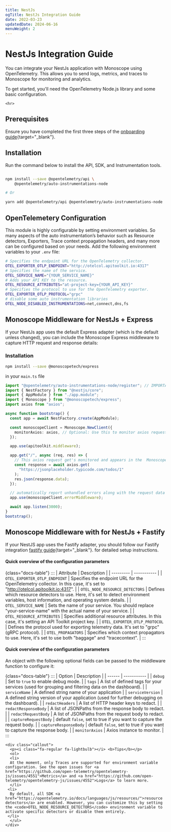 ```yaml
---
title: NestJs
ogTitle: NestJs Integration Guide
date: 2022-03-23
updatedDate: 2024-06-16
menuWeight: 2
---
```


# NestJs Integration Guide

You can integrate your NestJs application with Monoscope using OpenTelemetry. This allows you to send logs, metrics, and traces to Monoscope for monitoring and analytics.

To get started, you'll need the OpenTelemetry Node.js library and some basic configuration.

```=html
<hr>
```

## Prerequisites

Ensure you have completed the first three steps of the [onboarding guide](/docs/onboarding/){target="\_blank"}.

## Installation

Run the command below to install the API, SDK, and Instrumentation tools.

```sh

npm install --save @opentelemetry/api \
    @opentelemetry/auto-instrumentations-node

# Or

yarn add @opentelemetry/api @opentelemetry/auto-instrumentations-node

```

## OpenTelemetery Configuration

This module is highly configurable by setting environment variables. So many aspects of the auto instrumentation’s behavior such as Resource detectors, Exporters, Trace context propagation headers,
and many more can be configured based on your needs.
Add the following environment variables to your `.env` file:

```sh
# Specifies the endpoint URL for the OpenTelemetry collector.
OTEL_EXPORTER_OTLP_ENDPOINT="http://otelcol.apitoolkit.io:4317"
# Specifies the name of the service.
OTEL_SERVICE_NAME="{YOUR_SERVICE_NAME}"
# Adds your API KEY to the resource.
OTEL_RESOURCE_ATTRIBUTES="at-project-key={YOUR_API_KEY}"
# Specifies the protocol to use for the OpenTelemetry exporter.
OTEL_EXPORTER_OTLP_PROTOCOL="grpc"
# disable some auto instrumentation libraries
OTEL_NODE_DISABLED_INSTRUMENTATIONS=net,connect,dns,fs
```

## Monoscope Middleware for NestJs + Express

If your NestJs app uses the default Express adapter (which is the default unless changed), you can include the Monoscope Express middleware to capture HTTP request and response details:

### Installation

```sh
npm install --save @monoscopetech/express
```

in your `main.ts` file

```ts
import "@opentelemetry/auto-instrumentations-node/register"; // IMPORTANT: Do this as early as possible in your server
import { NestFactory } from "@nestjs/core";
import { AppModule } from "./app.module";
import { Monoscope } from "@monoscopetech/express";
import axios from "axios";

async function bootstrap() {
  const app = await NestFactory.create(AppModule);

  const monoscopeClient = Monoscope.NewClient({
    monitorAxios: axios, // Optional: Use this to monitor axios requests
  });

  app.use(apitoolkit.middleware);

  app.get("/", async (req, res) => {
    // This axios request get's monitored and appears in the  Monoscope explorer
    const response = await axios.get(
      "https://jsonplaceholder.typicode.com/todos/1"
    );
    res.json(response.data);
  });

  // automatically report unhandled errors along with the request data
  app.use(monoscopeClient.errorMiddleware);

  await app.listen(3000);
}
bootstrap();
```

## Monoscope Middleware with for NestJs + Fastify

If your NestJS app uses the Fastify adapter, you should follow our
Fastify integration [fastify guide](/docs/sdks/nodejs/fastifyjs/){target="\_blank"}. for detailed setup instructions.

#### Quick overview of the configuration parameters

{class="docs-table"}
:::
| Attribute | Description |
| --------- | ----------- |
| `OTEL_EXPORTER_OTLP_ENDPOINT` | Specifies the endpoint URL for the OpenTelemetry collector. In this case, it's set to "http://otelcol.apitoolkit.io:4317". |
| `OTEL_NODE_RESOURCE_DETECTORS` | Defines which resource detectors to use. Here, it's set to detect environment variables, host information, and operating system details. |
| `OTEL_SERVICE_NAME` | Sets the name of your service. You should replace "your-service-name" with the actual name of your service. |
| `OTEL_RESOURCE_ATTRIBUTES` | Specifies additional resource attributes. In this case, it's setting an API Toolkit project key. |
| `OTEL_EXPORTER_OTLP_PROTOCOL` | Defines the protocol used for exporting telemetry data. It's set to "grpc" (gRPC protocol). |
| `OTEL_PROPAGATORS` | Specifies which context propagators to use. Here, it's set to use both "baggage" and "tracecontext". |
:::

#### Quick overview of the configuration parameters

An object with the following optional fields can be passed to the middleware function to configure it:

{class="docs-table"}
:::
| Option | Description |
| ------ | ----------- |
| `debug` | Set to `true` to enable debug mode. |
| `tags` | A list of defined tags for your services (used for grouping and filtering data on the dashboard). |
| `serviceName` | A defined string name of your application |
| `serviceVersion` | A defined string version of your application (used for further debugging on the dashboard). |
| `redactHeaders` | A list of HTTP header keys to redact. |
| `redactResponseBody` | A list of JSONPaths from the response body to redact. |
| `redactRequestBody` | A list of JSONPaths from the request body to redact. |
| `captureRequestBody` | default `false`, set to true if you want to capture the request body. |
| `captureResponseBody` | default `false`, set to true if you want to capture the response body. |
| `monitorAxios` | Axios instance to monitor. |
:::

```=html
<div class="callout">
  <p><i class="fa-regular fa-lightbulb"></i> <b>Tips</b></p>
  <ol>
  <li>
  At the moment, only Traces are supported for environment variable configuration. See the open issues for <a href="https://github.com/open-telemetry/opentelemetry-js/issues/4551">Metrics</a> and <a href="https://github.com/open-telemetry/opentelemetry-js/issues/4552">Logs</a> to learn more.
  </li>
 <li>
  By default, all SDK <a href="https://opentelemetry.io/docs/languages/js/resources/">resource detectors</a> are enabled. However, you can customize this by setting the <code>OTEL_NODE_RESOURCE_DETECTORS</code> environment variable to activate specific detectors or disable them entirely.
 </li>
  </ul>
</div>
```
